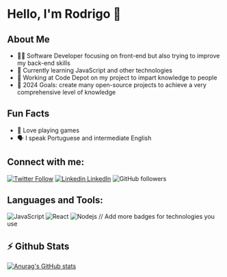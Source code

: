 # Hello, I'm Rodrigo 👋

## About Me
- 👨‍💻 Software Developer focusing on front-end but also trying to improve my back-end skills
- 🌱 Currently learning JavaScript and other technologies
- 💼 Working at Code Depot on my project to impart knowledge to people
- 🎯 2024 Goals: create many open-source projects to achieve a very comprehensive level of knowledge

## Fun Facts
- 📖 Love playing games
- 🗣️ I speak Portuguese and intermediate English

## Connect with me:
[![Twitter Follow](https://img.shields.io/twitter/follow/yourtwitter?style=social)](https://twitter.com/yourtwitter)
[![Linkedin](https://i.stack.imgur.com/gVE0j.png) LinkedIn](https://www.linkedin.com/in/yourlinkedin/)
![GitHub followers](https://img.shields.io/github/followers/yourgithub?style=social)

## Languages and Tools:
![JavaScript](https://img.shields.io/badge/-JavaScript-black?style=flat-square&logo=javascript)
![React](https://img.shields.io/badge/-React-black?style=flat-square&logo=react)
![Nodejs](https://img.shields.io/badge/-Nodejs-black?style=flat-square&logo=Node.js)
// Add more badges for technologies you use

## ⚡ Github Stats

[![Anurag's GitHub stats](https://github-readme-stats.vercel.app/api?username=seuusername&show_icons=true&theme=light)](https://github.com/anuraghazra/github-readme-stats)
